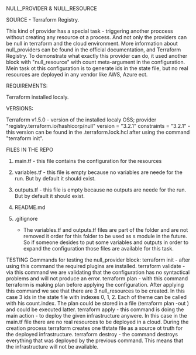 NULL_PROVIDER & NULL_RESOURCE

SOURCE -  Terraform Registry. 

This kind of provider has a special task - triggering another proccess without creating any resource ot a process. And not only the providers can be null in terraform and the cloud environment. More information about null_providers can be found in the official documentation, and Terraform Registry. To demonstrate what exactly this provider can do, it used another block with "null_resource" with count meta-argument in the configuration. Mein task ot this configuration is to generate ids in the state file, but no real resources are deployed in any vendor like AWS, Azure ect. 

REQUIREMENTS:

Terraform installed localy.

VERSIONS:

Terraform v1.5.0 - version of the installed localy OSS;
provider "registry.terraform.io/hashicorp/null"
  version     = "3.2.1"
  constraints = "3.2.1" - this version can be found in the .terraform.lock.hcl after using the command "terraform init".

FILES IN THE REPO
1. main.tf - this file contains the configuration for the resources
2. variables.tf - this file is empty because no variables are neede for the run. But by default it should exist.
3. outputs.tf -  this file is empty because no outputs are neede for the run. But by default it should exist.
4. README.md
5. .gitignore

   * The variables.tf and outputs.tf files are part of the folder and are not removed it order for this folder to be used as s module in the future. So if someone desides to put some variables and outputs in order to expand the configuration those files are available for this task. 

TESTING
Commands for testing the null_provider block:
    terraform init - after using this command the required plugins are installed.
    terraform validate - via this command we are validating that the configuration has no syntactical problems and will not produce an error.
    terraform plan - with this command terraform is making plan before applying the configuration. After applying this command we see that there are 3 null_resources to be created. In this case 3 ids in the state file with indexes 0, 1, 2. Each of theme can be called with his count.index. The plan could be stored in a file (terraform plan -out <FILE>) and could be executed latter. 
    terraform apply - this command is doing the main action - to deploy the given infrastructure anywere. In this case in the main.tf file there are no real resources to be deployed in a cloud. During the creation process terraform creates one tfstate file as a source ot truth for the deployed infrastructure. 
    terraform destroy - the command destroys everything that was deployed by the previous command. This means that the infrastructure will not be available. 
